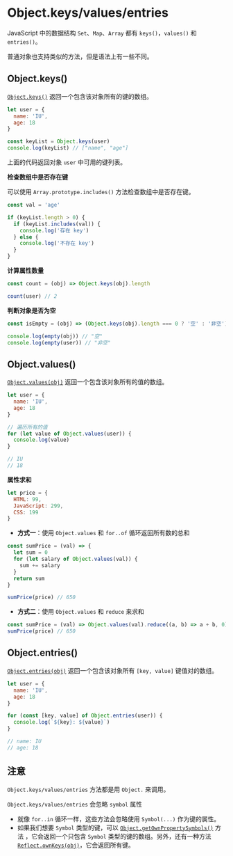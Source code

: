 # Object.keys/values/entries

JavaScript 中的数据结构 `Set`、`Map`、`Array` 都有 `keys()`，`values()` 和 `entries()`。

普通对象也支持类似的方法，但是语法上有一些不同。

## Object.keys()

[`Object.keys()`](https://developer.mozilla.org/zh/docs/Web/JavaScript/Reference/Global_Objects/Object/keys) 返回一个包含该对象所有的键的数组。

```js
let user = {
  name: 'IU',
  age: 18
}

const keyList = Object.keys(user)
console.log(keyList) // ["name", "age"]
```

上面的代码返回对象 `user` 中可用的键列表。

**检查数组中是否存在键**

可以使用 `Array.prototype.includes()` 方法检查数组中是否存在键。

```js
const val = 'age'

if (keyList.length > 0) {
  if (keyList.includes(val)) {
    console.log('存在 key')
  } else {
    console.log('不存在 key')
  }
}
```

**计算属性数量**

```js
const count = (obj) => Object.keys(obj).length

count(user) // 2
```

**判断对象是否为空**

```js
const isEmpty = (obj) => (Object.keys(obj).length === 0 ? '空' : '非空')

console.log(empty(obj)) // "空"
console.log(empty(user)) // "非空"
```

## Object.values()

[`Object.values(obj)`](https://developer.mozilla.org/zh/docs/Web/JavaScript/Reference/Global_Objects/Object/values) 返回一个包含该对象所有的值的数组。

```js
let user = {
  name: 'IU',
  age: 18
}

// 遍历所有的值
for (let value of Object.values(user)) {
  console.log(value)
}

// IU
// 18
```

**属性求和**

```js
let price = {
  HTML: 99,
  JavaScript: 299,
  CSS: 199
}
```

- **方式一**：使用 `Object.values` 和 `for..of` 循环返回所有数的总和

```js
const sumPrice = (val) => {
  let sum = 0
  for (let salary of Object.values(val)) {
    sum += salary
  }
  return sum
}

sumPrice(price) // 650
```

- **方式二**：使用 `Object.values` 和 `reduce` 来求和

```js
const sumPrice = (val) => Object.values(val).reduce((a, b) => a + b, 0)
sumPrice(price) // 650
```

## Object.entries()

[`Object.entries(obj)`](https://developer.mozilla.org/zh/docs/Web/JavaScript/Reference/Global_Objects/Object/entries) 返回一个包含该对象所有 `[key, value]` 键值对的数组。

```js
let user = {
  name: 'IU',
  age: 18
}

for (const [key, value] of Object.entries(user)) {
  console.log(`${key}: ${value}`)
}

// name: IU
// age: 18
```

## 注意

`Object.keys/values/entries` 方法都是用 `Object.` 来调用。

`Object.keys/values/entries` 会忽略 `symbol` 属性

- 就像 `for..in` 循环一样，这些方法会忽略使用 `Symbol(...)` 作为键的属性。
- 如果我们想要 `Symbol` 类型的键，可以 [`Object.getOwnPropertySymbols()`](https://developer.mozilla.org/zh/docs/Web/JavaScript/Reference/Global_Objects/Object/getOwnPropertySymbols) 方法 ，它会返回一个只包含 `Symbol` 类型的键的数组。另外，还有一种方法 [`Reflect.ownKeys(obj)`](https://developer.mozilla.org/zh/docs/Web/JavaScript/Reference/Global_Objects/Reflect/ownKeys)，它会返回所有键。
